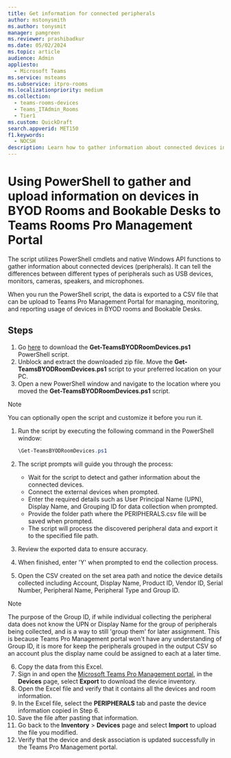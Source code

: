```yaml
---
title: Get information for connected peripherals
author: mstonysmith
ms.author: tonysmit
manager: pamgreen
ms.reviewer: prashibadkur
ms.date: 05/02/2024  
ms.topic: article
audience: Admin
appliesto: 
  - Microsoft Teams
ms.service: msteams  
ms.subservice: itpro-rooms
ms.localizationpriority: medium
ms.collection: 
  - teams-rooms-devices
  - Teams_ITAdmin_Rooms
  - Tier1
ms.custom: QuickDraft 
search.appverid: MET150  
f1.keywords:
  - NOCSH
description: Learn how to gather information about connected devices in Microsoft Teams using PowerShell and upload the data to the Teams Pro Management portal for BYOD monitoring and reporting.
---
```

  
# Using PowerShell to gather and upload information on devices in BYOD Rooms and Bookable Desks to Teams Rooms Pro Management Portal 

The script utilizes PowerShell cmdlets and native Windows API functions to gather information about connected devices (peripherals). It can tell the differences between different types of peripherals such as USB devices, monitors, cameras, speakers, and microphones.

When you run the PowerShell script, the data is exported to a CSV file that can be upload to Teams Pro Management Portal for managing, monitoring, and reporting usage of devices in BYOD rooms and Bookable Desks.

## Steps

1. Go [here](https://www.microsoft.com/en-us/download/details.aspx?id=106063) to download the **Get-TeamsBYODRoomDevices.ps1** PowerShell script.
2. Unblock and extract the downloaded zip file. Move the **Get-TeamsBYODRoomDevices.ps1** script to your preferred location on your PC.
3. Open a new PowerShell window and navigate to the location where you moved the **Get-TeamsBYODRoomDevices.ps1** script.

> [!NOTE]
> You can optionally open the script and customize it before you run it.

1. Run the script by executing the following command in the PowerShell window:

   ```powershell
   \Get-TeamsBYODRoomDevices.ps1
   ```

2. The script prompts will guide you through the process:

    - Wait for the script to detect and gather information about the connected devices.
    - Connect the external devices when prompted.
    - Enter the required details such as User Principal Name (UPN), Display Name, and Grouping ID for data collection when prompted.
    - Provide the folder path where the PERIPHERALS.csv file will be saved when prompted.
    - The script will process the discovered peripheral data and export it to the specified file path.

3. Review the exported data to ensure accuracy. 
4. When finished, enter 'Y' when prompted to end the collection process.
5. Open the CSV created on the set area path and notice the device details collected including Account, Display Name, Product ID, Vendor ID, Serial Number, Peripheral Name, Peripheral Type and Group ID.

> [!NOTE]
> The purpose of the Group ID, if while individual collecting the peripheral data does not know the UPN or Display Name for the group of peripherals being collected, and is a way to still 'group them' for later assignment. This is because Teams Pro Management portal won't have any understanding of Group ID, it is more for keep the peripherals grouped in the output CSV so an account plus the display name could be assigned to each at a later time.

6. Copy the data from this Excel.  
7. Sign in and open the [Microsoft Teams Pro Management portal](https://portal.rooms.microsoft.com/), in the **Devices** page, select **Export** to download the device inventory.
8. Open the Excel file and verify that it contains all the devices and room information.
9. In the Excel file, select the **PERIPHERALS** tab and paste the device information copied in Step 6.
10. Save the file after pasting that information.
11. Go back to the **Inventory** > **Devices** page and select **Import** to upload the file you modified.
12. Verify that the device and desk association is updated successfully in the Teams Pro Management portal.